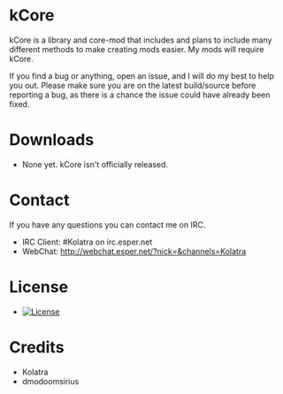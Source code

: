 kCore
======

kCore is a library and core-mod that includes and plans to include many different methods to make creating mods easier. My mods will require kCore.

If you find a bug or anything, open an issue, and I will do my best to help you out. Please make sure you are on the latest build/source before reporting a bug, as there is a chance the issue could have already been fixed.

# Downloads
- None yet. kCore isn't officially released.

# Contact
If you have any questions you can contact me on IRC.
- IRC Client: \#Kolatra on irc.esper.net
- WebChat: http://webchat.esper.net/?nick=&channels=Kolatra

# License
- [![License](https://img.shields.io/badge/License-LGPLv3-blue.svg?style=flat)](https://raw.githubusercontent.com/Kolatra/kCore/master/LICENSE)

# Credits
- Kolatra 
- dmodoomsirius
